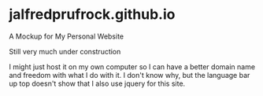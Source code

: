 # jalfredprufrock.github.io
A Mockup for My Personal Website

Still very much under construction

I might just host it on my own computer so I can have a better domain name and freedom with what I do with it.
I don't know why, but the language bar up top doesn't show that I also use jquery for this site.
